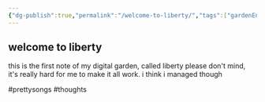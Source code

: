 ```yaml
---
{"dg-publish":true,"permalink":"/welcome-to-liberty/","tags":["gardenEntry"],"created":"2025-06-19T13:28:42.565-05:00"}
---
```


welcome to liberty
---

this is the first note of my digital garden, called liberty
please don't mind, it's really hard for me to make it all work. i think i managed though 

#prettysongs
#thoughts
